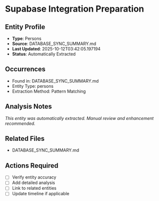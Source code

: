 # Supabase Integration Preparation

## Entity Profile
- **Type**: Persons
- **Source**: DATABASE_SYNC_SUMMARY.md
- **Last Updated**: 2025-10-12T03:42:05.197194
- **Status**: Automatically Extracted

## Occurrences
- Found in: DATABASE_SYNC_SUMMARY.md
- Entity Type: persons
- Extraction Method: Pattern Matching

## Analysis Notes
*This entity was automatically extracted. Manual review and enhancement recommended.*

## Related Files
- DATABASE_SYNC_SUMMARY.md

## Actions Required
- [ ] Verify entity accuracy
- [ ] Add detailed analysis
- [ ] Link to related entities
- [ ] Update timeline if applicable
